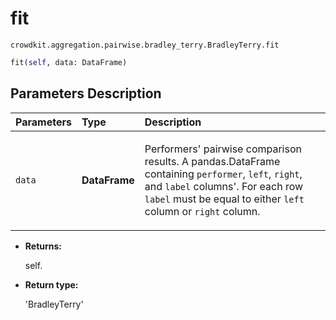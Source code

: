 # fit

`crowdkit.aggregation.pairwise.bradley_terry.BradleyTerry.fit`

```python
fit(self, data: DataFrame)
```

## Parameters Description

| Parameters | Type | Description |
| :----------| :----| :-----------|
`data`|**DataFrame**|<p>Performers&#x27; pairwise comparison results. A pandas.DataFrame containing `performer`, `left`, `right`, and `label` columns&#x27;. For each row `label` must be equal to either `left` column or `right` column.</p>

* **Returns:**

  self.

* **Return type:**

  'BradleyTerry'
